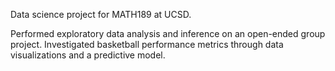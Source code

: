 Data science project for MATH189 at UCSD.

Performed exploratory data analysis and inference on an open-ended group project. Investigated basketball performance metrics through data visualizations and a predictive model.
